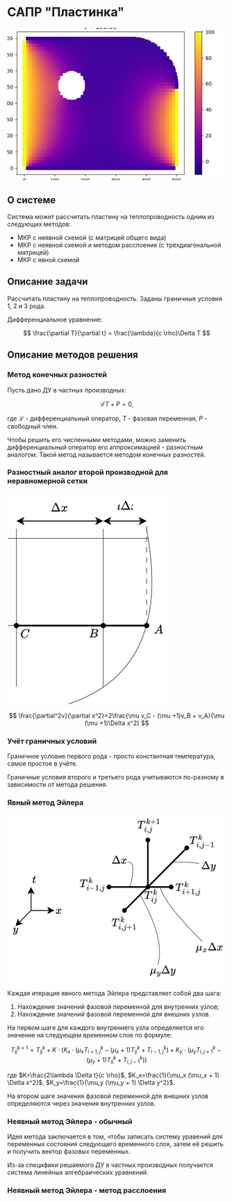 # САПР "Пластинка"

![alt](doc/image/example.png)

## О системе

Система может рассчитать пластину на теплопроводность одним из следующих методов:

- МКР с неявной схемой (с матрицей общего вида)
- МКР с неявной схемой и методом расслоения (с трёхдиагональной матрицей)
- МКР с явной схемой

## Описание задачи

Рассчитать пластину на теплопроводность. Заданы граничные условия 1, 2 и 3 рода.

Дифференциальное уравнение:

$$
\frac{\partial T}{\partial t} = \frac{\lambda}{c \rho}\Delta T
$$

## Описание методов решения

### Метод конечных разностей

Пусть дано ДУ в частных производных:

$$
\mathcal{L}T+P=0,
$$

где $\mathcal{L}$ - дифференциальный оператор, $T$ - фазовая переменная, $P$ - свободный член.

Чтобы решить его численными методами, можно заменить дифференциальный оператор его аппроксимацией - разностным аналогом.
Такой метод называется методом конечных разностей.

### Разностный аналог второй производной для неравномерной сетки

![](./doc/image/irregular_mesh.svg)

$$
\frac{\partial^2v}{\partial x^2}=2\frac{\mu v_C - (\mu +1)v_B + v_A}{\mu (\mu +1)\Delta x^2}
$$

### Учёт граничных условий

Граничное условие первого рода - просто константная температура, самое простое в учёте.

Граничные условия второго и третьего рода учитываются по-разному в зависимости от метода решения.

### Явный метод Эйлера

![alt](doc/image/explicit_euler.svg)

Каждая итерация явного метода Эйлера представляет собой два шага:

1. Нахождение значений фазовой переменной для внутренних узлов;
2. Нахождение значений фазовой переменной для внешних узлов.

На первом шаге для каждого внутреннего узла определяется его значение на следующем временном слое по формуле:

$$
T_{ij}^{k+1} = T_{ij}^{k} + K\cdot
\left(
K_x \cdot \left(\mu_x T_{i+1,j}^k - (\mu_x+1)T_{ij}^k + T_{i-1,j}^k\right) +
K_y\cdot\left(\mu_y T_{i,j+1}^k - (\mu_y+1)T_{ij}^k + T_{i,j-1}^k\right)
\right)
$$

где $K=\frac{2\lambda \Delta t}{c \rho}$, $K_x=\frac{1}{\mu_x (\mu_x + 1) \Delta x^2}$, $K_y=\frac{1}{\mu_y (\mu_y + 1) \Delta y^2}$.

На втором шаге значения фазовой переменной для внешних узлов определяются через значения внутренних узлов.

### Неявный метод Эйлера - обычный

Идея метода заключается в том, чтобы записать систему уравений для переменных состояния следующего временного слоя, затем её решить и получить вектор фазовых переменных.

Из-за специфики решаемого ДУ в частных производных получается система линейных алгебраических уравнений.

### Неявный метод Эйлера - метод расслоения
